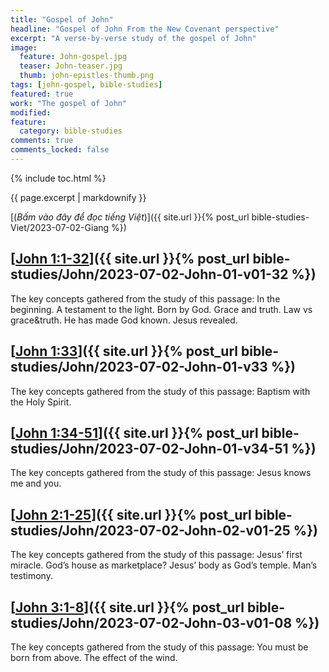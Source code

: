 ```yaml
---
title: "Gospel of John"
headline: "Gospel of John From the New Covenant perspective"
excerpt: "A verse-by-verse study of the gospel of John"
image: 
  feature: John-gospel.jpg
  teaser: John-teaser.jpg
  thumb: john-epistles-thumb.png
tags: [john-gospel, bible-studies]
featured: true
work: "The gospel of John"
modified:
feature:
  category: bible-studies
comments: true
comments_locked: false
---
```


{% include toc.html %}

{{ page.excerpt | markdownify }}

[(<em>Bấm vào đây để đọc tiếng Việt</em>)]({{ site.url }}{% post_url bible-studies-Viet/2023-07-02-Giang %})



##  [<u>John 1:1-32</u>]({{ site.url }}{% post_url bible-studies/John/2023-07-02-John-01-v01-32 %})

The key concepts gathered from the study of this passage: In the beginning. A testament to the light. Born by God. Grace and truth. Law vs grace&truth. He has made God known. Jesus revealed.

##  [<u>John 1:33</u>]({{ site.url }}{% post_url bible-studies/John/2023-07-02-John-01-v33 %})

The key concepts gathered from the study of this passage: Baptism with the Holy Spirit.

##  [<u>John 1:34-51</u>]({{ site.url }}{% post_url bible-studies/John/2023-07-02-John-01-v34-51 %})

The key concepts gathered from the study of this passage: Jesus knows me and you.

##  [<u>John 2:1-25</u>]({{ site.url }}{% post_url bible-studies/John/2023-07-02-John-02-v01-25 %})

The key concepts gathered from the study of this passage: Jesus’ first miracle. God’s house as marketplace? Jesus’ body as God’s temple. Man’s testimony.

##  [<u>John 3:1-8</u>]({{ site.url }}{% post_url bible-studies/John/2023-07-02-John-03-v01-08 %})

The key concepts gathered from the study of this passage: You must be born from above. The effect of the wind.


